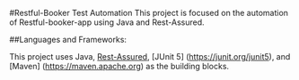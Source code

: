#Restful-Booker Test Automation
This project is focused on the automation of Restful-booker-app using Java and Rest-Assured.

##Languages and Frameworks:

This project uses Java, [Rest-Assured](https://rest-assured.io), [JUnit 5] (https://junit.org/junit5), and [Maven] (https://maven.apache.org) as the building blocks.



